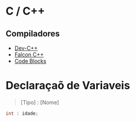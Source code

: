 # C / C++

## Compiladores
- [Dev-C++](https://sourceforge.net/projects/orwelldevcpp/)
- [Falcon C++](https://sourceforge.net/projects/falconcpp/)
- [Code Blocks](https://www.codeblocks.org/)

# Declaraçaõ de Variaveis
> [Tipo] : [Nome]
~~~C
int : idade;
~~~

